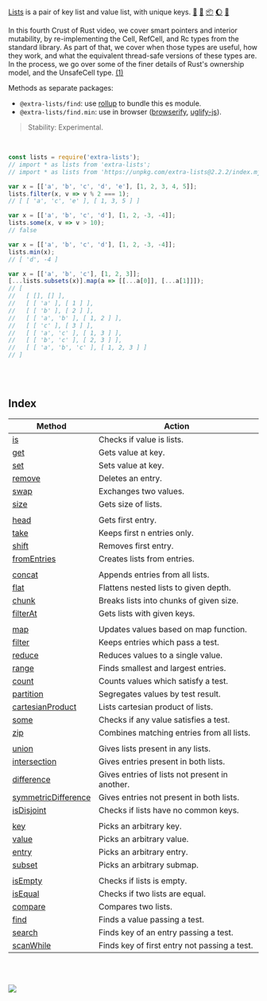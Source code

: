 [Lists] is a pair of key list and value list, with unique keys. [:running:] [:vhs:] [:package:] [:moon:] [:ledger:]

In this fourth Crust of Rust video, we cover smart pointers and interior
mutability, by re-implementing the Cell, RefCell, and Rc types from the
standard library. As part of that, we cover when those types are useful,
how they work, and what the equivalent thread-safe versions of these types
are. In the process, we go over some of the finer details of Rust's
ownership model, and the UnsafeCell type. [(1)]

Methods as separate packages:
- `@extra-lists/find`: use [rollup] to bundle this es module.
- `@extra-lists/find.min`: use in browser ([browserify], [uglify-js]).

> Stability: Experimental.

<br>

```javascript
const lists = require('extra-lists');
// import * as lists from 'extra-lists';
// import * as lists from 'https://unpkg.com/extra-lists@2.2.2/index.mjs'; (deno)

var x = [['a', 'b', 'c', 'd', 'e'], [1, 2, 3, 4, 5]];
lists.filter(x, v => v % 2 === 1);
// [ [ 'a', 'c', 'e' ], [ 1, 3, 5 ] ]

var x = [['a', 'b', 'c', 'd'], [1, 2, -3, -4]];
lists.some(x, v => v > 10);
// false

var x = [['a', 'b', 'c', 'd'], [1, 2, -3, -4]];
lists.min(x);
// [ 'd', -4 ]

var x = [['a', 'b', 'c'], [1, 2, 3]];
[...lists.subsets(x)].map(a => [[...a[0]], [...a[1]]]);
// [
//   [ [], [] ],
//   [ [ 'a' ], [ 1 ] ],
//   [ [ 'b' ], [ 2 ] ],
//   [ [ 'a', 'b' ], [ 1, 2 ] ],
//   [ [ 'c' ], [ 3 ] ],
//   [ [ 'a', 'c' ], [ 1, 3 ] ],
//   [ [ 'b', 'c' ], [ 2, 3 ] ],
//   [ [ 'a', 'b', 'c' ], [ 1, 2, 3 ] ]
// ]
```

<br>
<br>


## Index

| Method                | Action                                         |
| --------------------- | ---------------------------------------------- |
| [is]                  | Checks if value is lists.                      |
| [get]                 | Gets value at key.                             |
| [set]                 | Sets value at key.                             |
| [remove]              | Deletes an entry.                              |
| [swap]                | Exchanges two values.                          |
| [size]                | Gets size of lists.                            |
|                       |
| [head]                | Gets first entry.                              |
| [take]                | Keeps first n entries only.                    |
| [shift]               | Removes first entry.                           |
| [fromEntries]         | Creates lists from entries.                    |
|                       |
| [concat]              | Appends entries from all lists.                |
| [flat]                | Flattens nested lists to given depth.          |
| [chunk]               | Breaks lists into chunks of given size.        |
| [filterAt]            | Gets lists with given keys.                    |
|                       |
| [map]                 | Updates values based on map function.          |
| [filter]              | Keeps entries which pass a test.               |
| [reduce]              | Reduces values to a single value.              |
| [range]               | Finds smallest and largest entries.            |
| [count]               | Counts values which satisfy a test.            |
| [partition]           | Segregates values by test result.              |
| [cartesianProduct]    | Lists cartesian product of lists.              |
| [some]                | Checks if any value satisfies a test.          |
| [zip]                 | Combines matching entries from all lists.      |
|                       |
| [union]               | Gives lists present in any lists.              |
| [intersection]        | Gives entries present in both lists.           |
| [difference]          | Gives entries of lists not present in another. |
| [symmetricDifference] | Gives entries not present in both lists.       |
| [isDisjoint]          | Checks if lists have no common keys.           |
|                       |
| [key]                 | Picks an arbitrary key.                        |
| [value]               | Picks an arbitrary value.                      |
| [entry]               | Picks an arbitrary entry.                      |
| [subset]              | Picks an arbitrary submap.                     |
|                       |
| [isEmpty]             | Checks if lists is empty.                      |
| [isEqual]             | Checks if two lists are equal.                 |
| [compare]             | Compares two lists.                            |
| [find]                | Finds a value passing a test.                  |
| [search]              | Finds key of an entry passing a test.          |
| [scanWhile]           | Finds key of first entry not passing a test.   |

<br>
<br>

[![](https://img.youtube.com/vi/8O0Nt9qY_vo/maxresdefault.jpg)](https://www.youtube.com/watch?v=8O0Nt9qY_vo)

[(1)]: https://www.youtube.com/watch?v=8O0Nt9qY_vo
[Lists]: https://www.npmjs.com/package/@extra-lists/is
[browserify]: https://www.npmjs.com/package/browserify
[rollup]: https://www.npmjs.com/package/rollup
[uglify-js]: https://www.npmjs.com/package/uglify-js
[is]: https://github.com/nodef/extra-lists/wiki/is
[get]: https://github.com/nodef/extra-lists/wiki/get
[set]: https://github.com/nodef/extra-lists/wiki/set
[remove]: https://github.com/nodef/extra-lists/wiki/remove
[swap]: https://github.com/nodef/extra-lists/wiki/swap
[size]: https://github.com/nodef/extra-lists/wiki/size
[head]: https://github.com/nodef/extra-lists/wiki/head
[take]: https://github.com/nodef/extra-lists/wiki/take
[shift]: https://github.com/nodef/extra-lists/wiki/shift
[fromLists]: https://github.com/nodef/extra-lists/wiki/fromLists
[concat]: https://github.com/nodef/extra-lists/wiki/concat
[flat]: https://github.com/nodef/extra-lists/wiki/flat
[chunk]: https://github.com/nodef/extra-lists/wiki/chunk
[filterAt]: https://github.com/nodef/extra-lists/wiki/filterAt
[map]: https://github.com/nodef/extra-lists/wiki/map
[filter]: https://github.com/nodef/extra-lists/wiki/filter
[reduce]: https://github.com/nodef/extra-lists/wiki/reduce
[range]: https://github.com/nodef/extra-lists/wiki/range
[count]: https://github.com/nodef/extra-lists/wiki/count
[partition]: https://github.com/nodef/extra-lists/wiki/partition
[cartesianProduct]: https://github.com/nodef/extra-lists/wiki/cartesianProduct
[some]: https://github.com/nodef/extra-lists/wiki/some
[zip]: https://github.com/nodef/extra-lists/wiki/zip
[union]: https://github.com/nodef/extra-lists/wiki/union
[intersection]: https://github.com/nodef/extra-lists/wiki/intersection
[difference]: https://github.com/nodef/extra-lists/wiki/difference
[symmetricDifference]: https://github.com/nodef/extra-lists/wiki/symmetricDifference
[isDisjoint]: https://github.com/nodef/extra-lists/wiki/isDisjoint
[key]: https://github.com/nodef/extra-lists/wiki/key
[value]: https://github.com/nodef/extra-lists/wiki/value
[entry]: https://github.com/nodef/extra-lists/wiki/entry
[subset]: https://github.com/nodef/extra-lists/wiki/subset
[isEmpty]: https://github.com/nodef/extra-lists/wiki/isEmpty
[isEqual]: https://github.com/nodef/extra-lists/wiki/isEqual
[compare]: https://github.com/nodef/extra-lists/wiki/compare
[find]: https://github.com/nodef/extra-lists/wiki/find
[search]: https://github.com/nodef/extra-lists/wiki/search
[scanWhile]: https://github.com/nodef/extra-lists/wiki/scanWhile
[:running:]: https://npm.runkit.com/extra-lists
[:package:]: https://www.npmjs.com/package/extra-lists
[:moon:]: https://www.npmjs.com/package/extra-lists.min
[:ledger:]: https://unpkg.com/extra-lists/
[fromEntries]: https://github.com/nodef/extra-lists/wiki/fromEntries
[:vhs:]: https://asciinema.org/a/341134
